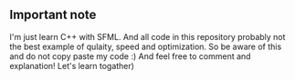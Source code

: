 ## Important note

I'm just learn C++ with SFML. And all code in this repository probably not the best example of qulaity, speed and optimization. So be aware of this and do not copy paste my code :) And feel free to comment and explanation! Let's learn togather)
